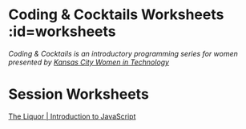 # Coding & Cocktails Worksheets :id=worksheets

_Coding & Cocktails is an introductory programming series for women presented by [Kansas City Women in Technology](https://kcwomenintech.org/)_

<!-- Install the tools, then navigate to tonight's session. -->

<!-- # Tools
[Installation guide](/tools/) for the tools we'll use during our sessions. -->

# Session Worksheets

<!-- [The Glass: Front-End Architecture & HTML](/html/) -->

<!-- [The Garnish | Introduction to CSS](/css/) -->

[The Liquor | Introduction to JavaScript](/javascript/)

<!-- * [Angular Series SPA](/spa/) -->

